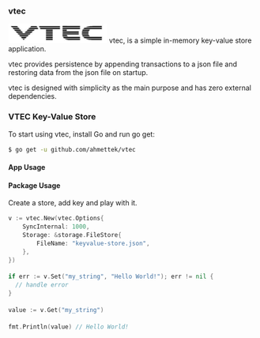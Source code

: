 ### vtec
<img src = "vtec-logo.jpg" width="200">
vtec, is a simple in-memory key-value store application.

vtec provides persistence by appending transactions to a json file and restoring data from the json file on startup.

vtec is designed with simplicity as the main purpose and has zero external dependencies.

### VTEC Key-Value Store

To start using vtec, install Go and run go get:
```sh
$ go get -u github.com/ahmettek/vtec
```
#### App Usage

#### Package Usage

Create a store, add key and play with it.

```go
v := vtec.New(vtec.Options{
    SyncInternal: 1000,
    Storage: &storage.FileStore{
        FileName: "keyvalue-store.json",
    },
})

if err := v.Set("my_string", "Hello World!"); err != nil {
  // handle error
}

value := v.Get("my_string")

fmt.Println(value) // Hello World!
```